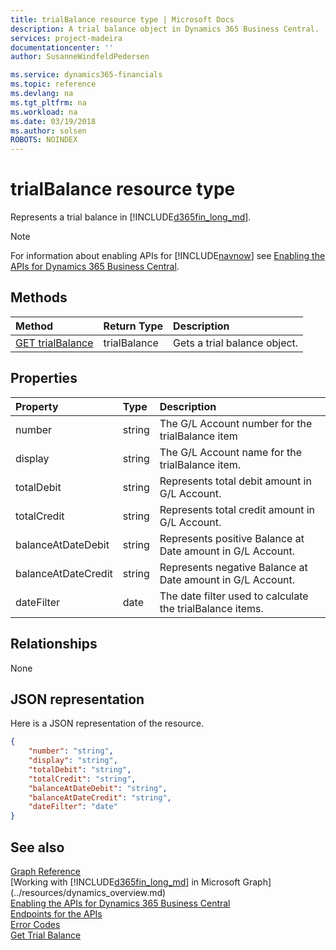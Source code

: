 ```yaml
---
title: trialBalance resource type | Microsoft Docs
description: A trial balance object in Dynamics 365 Business Central. 
services: project-madeira
documentationcenter: ''
author: SusanneWindfeldPedersen

ms.service: dynamics365-financials
ms.topic: reference
ms.devlang: na
ms.tgt_pltfrm: na
ms.workload: na
ms.date: 03/19/2018
ms.author: solsen
ROBOTS: NOINDEX
---
```


# trialBalance resource type
Represents a trial balance in [!INCLUDE[d365fin_long_md](../../includes/d365fin_long_md.md)].

> [!NOTE]  
> For information about enabling APIs for [!INCLUDE[navnow](../../includes/navnow_md.md)] see [Enabling the APIs for Dynamics 365 Business Central](../../enabling-apis-for-dynamics-nav.md).

## Methods

| Method       | Return Type  |Description|
|:---------------|:--------|:----------|
|[GET trialBalance](../api/dynamics_trialbalance_get.md)|trialBalance|Gets a trial balance object.|

## Properties

| Property     | Type   |Description|
|:---------------|:--------|:----------|
|number|string|The G/L Account number for the trialBalance item|
|display|string|The G/L Account name for the trialBalance item.|
|totalDebit|string|Represents total debit amount in G/L Account.|
|totalCredit|string|Represents total credit amount in G/L Account.|
|balanceAtDateDebit|string|Represents positive Balance at Date amount in G/L Account.|
|balanceAtDateCredit|string|Represents negative Balance at Date amount in G/L Account.|
|dateFilter|date|The date filter used to calculate the trialBalance items.|


## Relationships
None

## JSON representation

Here is a JSON representation of the resource.


```json
{
    "number": "string",
    "display": "string",
    "totalDebit": "string",
    "totalCredit": "string",
    "balanceAtDateDebit": "string",
    "balanceAtDateCredit": "string",
    "dateFilter": "date"
}
```
## See also
[Graph Reference](../api/dynamics_graph_reference.md)  
[Working with [!INCLUDE[d365fin_long_md](../../includes/d365fin_long_md.md)] in Microsoft Graph](../resources/dynamics_overview.md)  
[Enabling the APIs for Dynamics 365 Business Central](../../enabling-apis-for-dynamics-nav.md)  
[Endpoints for the APIs](../../endpoints-apis-for-dynamics.md)  
[Error Codes](../dynamics_error_codes.md)  
[Get Trial Balance](../api/dynamics_trialbalance_get.md)  